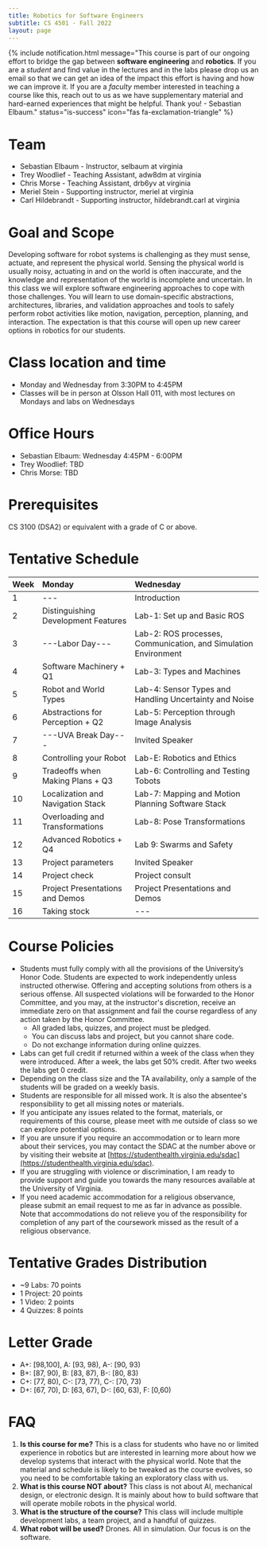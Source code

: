 ```yaml
---
title: Robotics for Software Engineers 
subtitle: CS 4501 - Fall 2022
layout: page
---
```



{% include notification.html message="This course is part of our ongoing effort to bridge the gap between **software engineering** and **robotics**. If you are a *student* and find value in the lectures and  in the labs please drop us an email so that we can get an idea of the impact this effort is having and how we can improve it. If you are a *faculty* member interested in teaching a course like this, reach out to us as we have  supplementary material and hard-earned experiences that might be helpful. Thank you!  - Sebastian Elbaum." 
status="is-success" 
icon="fas fa-exclamation-triangle" %}

# Team

* Sebastian Elbaum - Instructor, selbaum at virginia  
* Trey Woodlief - Teaching Assistant, adw8dm at virginia
* Chris Morse - Teaching Assistant, drb6yv at virginia 
* Meriel Stein - Supporting instructor, meriel at virginia
* Carl Hildebrandt - Supporting instructor, hildebrandt.carl at virginia


# Goal and Scope

Developing software for robot systems is challenging as they must sense, actuate, and represent the physical world. Sensing the physical world is usually noisy,  actuating in and on the world is often inaccurate, and the knowledge and representation of the world is  incomplete and uncertain.  In this class we will explore software engineering approaches to cope with those challenges. You will learn to use domain-specific abstractions, architectures, libraries, and validation approaches and tools to safely perform robot activities like motion, navigation, perception, planning, and interaction.  The expectation is that this course will open up new career options in robotics for our students. 


# Class location and time
* Monday and Wednesday from 3:30PM to 4:45PM 
* Classes will be in person at Olsson Hall 011, with most lectures on Mondays and labs on Wednesdays

# Office Hours
* Sebastian Elbaum: Wednesday 4:45PM - 6:00PM
* Trey Woodlief:  TBD
* Chris Morse:   TBD

# Prerequisites
 CS 3100 (DSA2) or equivalent with a grade of C or above.


# Tentative Schedule

| Week | Monday                                 | Wednesday                                                             |
|:-----|:---------------------------------------| :---------------------------------------------------------------------|
|1     | ---                                    | Introduction                                                          |
|2     |Distinguishing Development Features     | Lab-1: Set up and Basic ROS                                           |
|3     |---Labor Day---                         | Lab-2: ROS processes, Communication, and Simulation Environment       |
|4     |Software Machinery + Q1                 | Lab-3: Types and Machines                                             |
|5     |Robot and World Types                   | Lab-4: Sensor Types and Handling Uncertainty and Noise                |
|6     |Abstractions for Perception  + Q2       | Lab-5: Perception through Image Analysis                              |
|7     |---UVA Break Day---                     | Invited Speaker                                                       |
|8     |Controlling your Robot                  | Lab-E: Robotics and Ethics                                            |
|9     |Tradeoffs when Making Plans + Q3        | Lab-6: Controlling and Testing Tobots                                 |
|10     |Localization and Navigation Stack       | Lab-7: Mapping and Motion Planning Software Stack                     |
|11    |Overloading and Transformations         | Lab-8: Pose Transformations                                           |
|12    |Advanced Robotics + Q4                  | Lab 9: Swarms and Safety                                              |
|13    |Project parameters                      | Invited Speaker                                                       |
|14    |Project check                           | Project consult                                                       |
|15    |Project Presentations and Demos         | Project Presentations and Demos                                       |
|16    |Taking stock                            | ---                                                                   |
 
# Course Policies

* Students must fully comply with all the provisions of the University’s Honor Code. Students are expected to work independently unless instructed otherwise. Offering and accepting solutions from others is a serious offense. All suspected violations will be forwarded to the Honor Committee, and you may, at the instructor's discretion, receive an immediate zero on that assignment and fail the course regardless of any action taken by the Honor Committee.
    * All graded labs, quizzes, and project must be pledged. 
    * You can discuss labs and project, but you cannot share code.
    * Do not exchange information during online quizzes.
* Labs can get full credit if returned within a week of the class when they were introduced. After a week, the labs get 50% credit. After two weeks the labs get 0 credit. 
* Depending on the class size and the TA availability, only a sample of the students will be graded on a weekly basis.  
* Students are responsible for all missed work. It is also the absentee's responsibility to get all missing notes or materials.
* If you anticipate any issues related to the format, materials, or requirements of this course, please meet with me outside of class so we can explore potential options. 
* If you are unsure if you require an accommodation or to learn more about their services, you may contact the SDAC at the number above or by visiting their website at [https://studenthealth.virginia.edu/sdac](https://studenthealth.virginia.edu/sdac).
* If you are struggling with violence or discrimination, I am ready to provide support and guide you towards the many resources available at the University of Virginia.
* If you need academic accommodation for a religious observance, please submit an email request to me as far in advance as possible. Note that accommodations do not relieve you of the responsibility for completion of any part of the coursework missed as the result of a religious observance.

# Tentative Grades Distribution
* ~9 Labs: 70 points
* 1 Project: 20 points 
* 1 Video: 2 points
* 4 Quizzes: 8 points 

# Letter Grade
* A+: [98,100],  A: [93, 98), A-: [90, 93) 
* B+: [87, 90),  B: [83, 87), B-: [80, 83) 
* C+: [77, 80), C-: [73, 77), C-: [70, 73)
* D+: [67, 70),  D: [63, 67), D-: [60, 63), F: [0,60)

# FAQ
1. **Is this course for me?**
This is a class for students who have no or limited experience in  robotics but are interested in learning more about how we develop systems that interact with the physical world. Note that the material and schedule is likely to be tweaked as the course evolves, so you need to be comfortable taking an exploratory class with us.
2. **What is this course NOT about?**
This class is not about AI, mechanical design, or electronic design. It is mainly about how to build software that will operate mobile robots in the physical world.
3. **What is the structure of the course?**
This class will include multiple development labs, a team project, and a handful of quizzes. 
4. **What robot will be used?** 
Drones. All in simulation. Our focus is on the software.